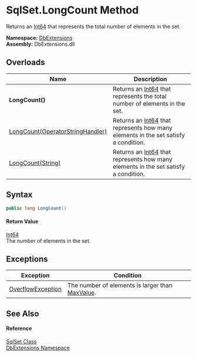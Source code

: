 SqlSet.LongCount Method
=======================
Returns an [Int64][1] that represents the total number of elements in the set.
  
**Namespace:** [DbExtensions][2]  
**Assembly:** DbExtensions.dll

Overloads
---------

| Name                                  | Description                                                                             |
| ------------------------------------- | --------------------------------------------------------------------------------------- |
| **LongCount()**                       | Returns an [Int64][1] that represents the total number of elements in the set.          |
| [LongCount(OperatorStringHandler)][3] | Returns an [Int64][1] that represents how many elements in the set satisfy a condition. |
| [LongCount(String)][4]                | Returns an [Int64][1] that represents how many elements in the set satisfy a condition. |


Syntax
------

```csharp
public long LongCount()
```

#### Return Value
[Int64][1]  
The number of elements in the set.

Exceptions
----------

| Exception              | Condition                                            |
| ---------------------- | ---------------------------------------------------- |
| [OverflowException][5] | The number of elements is larger than [MaxValue][6]. |


See Also
--------

#### Reference
[SqlSet Class][7]  
[DbExtensions Namespace][2]  

[1]: https://learn.microsoft.com/dotnet/api/system.int64
[2]: ../README.md
[3]: LongCount_1.md
[4]: LongCount_2.md
[5]: https://learn.microsoft.com/dotnet/api/system.overflowexception
[6]: https://learn.microsoft.com/dotnet/api/system.int64.maxvalue
[7]: README.md